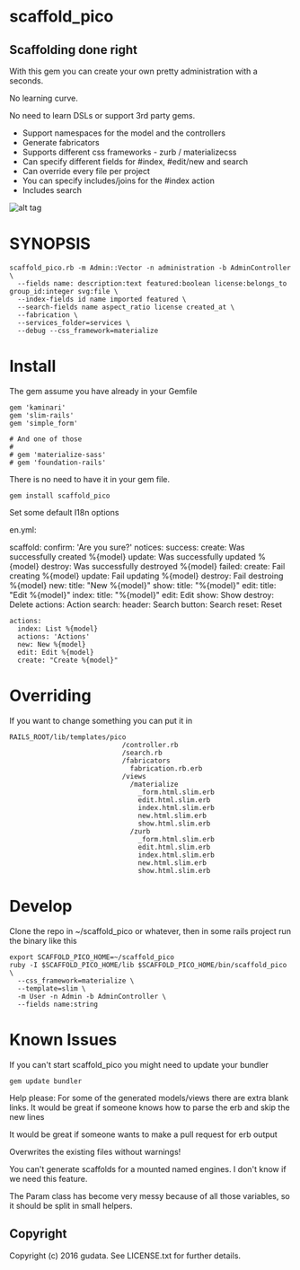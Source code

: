 # scaffold_pico
## Scaffolding done right
With this gem you can create your own pretty administration with a seconds.

No learning curve.

No need to learn DSLs or support 3rd party gems.


* Support namespaces for the model and the controllers
* Generate fabricators
* Supports different css frameworks - zurb / materializecss
* Can specify different fields for #index, #edit/new and search
* Can override every file per project
* You can specify includes/joins for the #index action
* Includes search

![alt tag](https://raw.githubusercontent.com/gudata/scaffold_pico/master/doc/screenshot_index.jpg)


# SYNOPSIS

    scaffold_pico.rb -m Admin::Vector -n administration -b AdminController \
      --fields name: description:text featured:boolean license:belongs_to group_id:integer svg:file \
      --index-fields id name imported featured \
      --search-fields name aspect_ratio license created_at \
      --fabrication \
      --services_folder=services \
      --debug --css_framework=materialize

# Install
The gem assume you have already in your Gemfile

    gem 'kaminari'
    gem 'slim-rails'
    gem 'simple_form'

    # And one of those
    #
    # gem 'materialize-sass'
    # gem 'foundation-rails'

There is no need to have it in your gem file.

    gem install scaffold_pico

Set some default I18n options

  en.yml:

  scaffold:
    confirm: 'Are you sure?'
    notices:
      success:
        create: Was successfully created %{model}
        update: Was successfully updated %{model}
        destroy: Was successfully destroyed %{model}
      failed:
        create: Fail creating %{model}
        update: Fail updating %{model}
        destroy: Fail destroing %{model}
    new:
      title: "New %{model}"
    show:
      title: "%{model}"
    edit:
      title: "Edit %{model}"
    index:
      title: "%{model}"
      edit: Edit
      show: Show
      destroy: Delete
      actions: Action
      search:
        header: Search
        button: Search
        reset: Reset

    actions:
      index: List %{model}
      actions: 'Actions'
      new: New %{model}
      edit: Edit %{model}
      create: "Create %{model}"
      

# Overriding
If you want to change something you can put it in


    RAILS_ROOT/lib/templates/pico
                                /controller.rb
                                /search.rb
                                /fabricators
                                  fabrication.rb.erb
                                /views
                                  /materialize
                                    _form.html.slim.erb
                                    edit.html.slim.erb
                                    index.html.slim.erb
                                    new.html.slim.erb
                                    show.html.slim.erb
                                  /zurb
                                    _form.html.slim.erb
                                    edit.html.slim.erb
                                    index.html.slim.erb
                                    new.html.slim.erb
                                    show.html.slim.erb

# Develop

Clone the repo in ~/scaffold_pico or whatever, then in some rails project run the binary like this

    export SCAFFOLD_PICO_HOME=~/scaffold_pico
    ruby -I $SCAFFOLD_PICO_HOME/lib $SCAFFOLD_PICO_HOME/bin/scaffold_pico \
      --css_framework=materialize \
      --template=slim \
      -m User -n Admin -b AdminController \
      --fields name:string

# Known Issues
If you can't start scaffold_pico you might need to update your bundler

    gem update bundler

Help please: For some of the generated models/views there are extra blank links. It would be great if someone knows how to parse the erb and skip the new lines

It would be great if someone wants to make a pull request for erb output

Overwrites the existing files without warnings!

You can't generate scaffolds for a mounted named engines. I don't know if we need this feature.

The Param class has become very messy because of all those variables, so it should be split in small helpers.


## Copyright

Copyright (c) 2016 gudata. See LICENSE.txt for further details.
